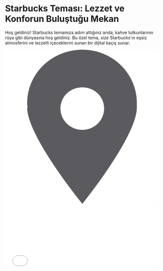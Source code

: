 # Starbucks Teması: Lezzet ve Konforun Buluştuğu Mekan

Hoş geldiniz! Starbucks temamıza adım attığınız anda, kahve tutkunlarının rüya gibi dünyasına hoş geldiniz. Bu özel tema, size Starbucks'ın eşsiz atmosferini ve lezzetli içeceklerini sunan bir dijital kaçış sunar.

<img src="./assets/img/marker.svg" alt="Gif">

<iframe 
    height="200"
    style="border: 0px;width: 100%;"
    src="./index.html">
</iframe>


